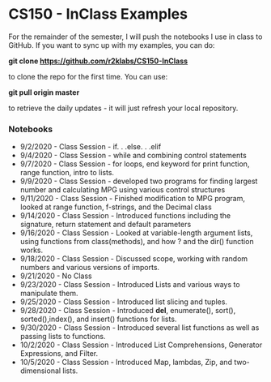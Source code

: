# CS150 - InClass Examples
For the remainder of the semester, I will push the notebooks I use in class to GitHub. If you want to sync up with my examples, you can do:

**git clone https://github.com/r2klabs/CS150-InClass** 

to clone the repo for the first time. You can use:
 
**git pull origin master** 

to retrieve the daily updates - it will just refresh your local repository.

### Notebooks
- 9/2/2020 - Class Session - if. . .else. . .elif
- 9/4/2020 - Class Session - while and combining control statements
- 9/7/2020 - Class Session - for loops, end keyword for print function, range function, intro to lists. 
- 9/9/2020 - Class Session - developed two programs for finding largest number and calculating MPG using various control structures
- 9/11/2020 - Class Session - Finished modification to MPG program, looked at range function, f-strings, and the Decimal class
- 9/14/2020 - Class Session - Introduced functions including the signature, return statement and default parameters
- 9/16/2020 - Class Session - Looked at variable-length argument lists, using functions from class(methods), and how ? and the dir() function works.
- 9/18/2020 - Class Session - Discussed scope, working with random numbers and various versions of imports.
- 9/21/2020 - No Class
- 9/23/2020 - Class Session - Introduced Lists and various ways to manipulate them.
- 9/25/2020 - Class Session - Introduced list slicing and tuples.
- 9/28/2020 - Class Session - Introduced **del**, enumerate(), sort(), sorted(),index(), and insert() functions for lists.
- 9/30/2020 - Class Session - Introduced several list functions as well as passing lists to functions.
- 10/2/2020 - Class Session - Introduced List Comprehensions, Generator Expressions, and Filter.
- 10/5/2020 - Class Session - Introduced Map, lambdas, Zip, and two-dimensional lists.